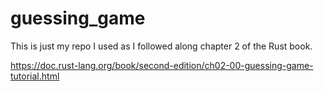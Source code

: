 # guessing_game

This is just my repo I used as I followed along chapter 2 of the Rust book.

https://doc.rust-lang.org/book/second-edition/ch02-00-guessing-game-tutorial.html

